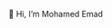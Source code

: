 
 👋 Hi, I’m Mohamed Emad 

<!---
mohamedemad-10/mohamedemad-10 is a ✨ special ✨ repository because its `README.md` (this file) appears on your GitHub profile.
You can click the Preview link to take a look at your changes.
--->
